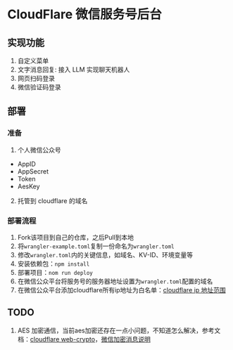 # CloudFlare 微信服务号后台

## 实现功能
1. 自定义菜单
2. 文字消息回复: 接入 LLM 实现聊天机器人
3. 网页扫码登录
4. 微信验证码登录

## 部署
### 准备
1. 个人微信公众号
  + AppID
  + AppSecret
  + Token
  + AesKey
2. 托管到 cloudflare 的域名

### 部署流程
1. Fork该项目到自己的仓库，之后Pull到本地
2. 将`wrangler-example.toml`复制一份命名为`wrangler.toml`
3. 修改`wrangler.toml`内的关键信息，如域名、KV-ID、环境变量等
4. 安装依赖包：`npm install`
5. 部署项目：`nom run deploy`
6. 在微信公众平台将服务号的服务器地址设置为`wrangler.toml`配置的域名
7. 在微信公众平台添加cloudflare所有ip地址为白名单：[cloudflare ip 地址范围](https://www.cloudflare-cn.com/ips/)

## TODO
1. AES 加密通信，当前aes加密还存在一点小问题，不知道怎么解决，参考文档：[cloudflare web-crypto](https://developers.cloudflare.com/workers/runtime-apis/web-crypto/)，[微信加密消息说明](https://developers.weixin.qq.com/doc/offiaccount/Message_Management/Message_encryption_and_decryption_instructions.html)

